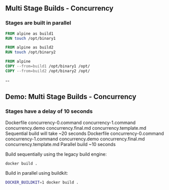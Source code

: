 ## Multi Stage Builds - Concurrency

### Stages are built in parallel

```Dockerfile
FROM alpine as build1
RUN touch /opt/binary1

FROM alpine as build2
RUN touch /opt/binary2

FROM alpine
COPY --from=build1 /opt/binary1 /opt/
COPY --from=build2 /opt/binary2 /opt/
```

--

## Demo: Multi Stage Builds - Concurrency

### Stages have a delay of 10 seconds

Dockerfile concurrency-0.command concurrency-1.command concurrency.demo concurrency.final.md concurrency.template.md Sequential build will take ~20 seconds
Dockerfile concurrency-0.command concurrency-1.command concurrency.demo concurrency.final.md concurrency.template.md Parallel build ~10 seconds

Build sequentially using the legacy build engine:

```bash
docker build .
```

Build in parallel using buildkit:

```bash
DOCKER_BUILDKIT=1 docker build .
```
